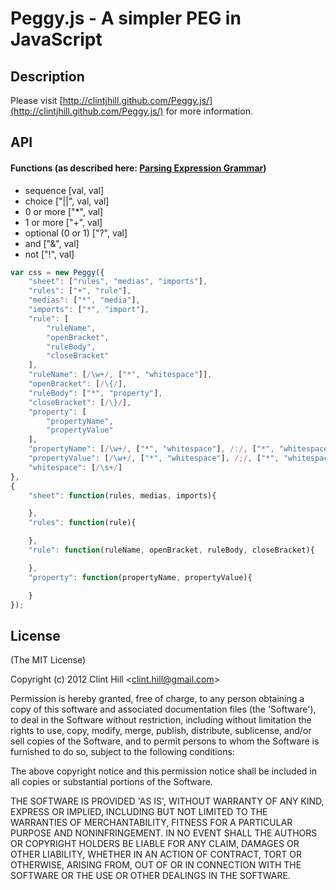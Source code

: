 Peggy.js - A simpler PEG in JavaScript
======================================
## Description
Please visit [http://clintjhill.github.com/Peggy.js/](http://clintjhill.github.com/Peggy.js/) for more information.

## API

#### Functions (as described here: [Parsing Expression Grammar](http://en.wikipedia.org/wiki/Parsing_expression_grammar))
- sequence 			[val, val]
- choice 			["||", val, val]
- 0 or more 		["*", val]
- 1 or more			["+", val]
- optional (0 or 1)	["?", val]
- and 				["&", val]
- not 				["!", val]

```javascript	
var css = new Peggy({
	"sheet": ["rules", "medias", "imports"],
	"rules": ["+", "rule"],
	"medias": ["*", "media"],
	"imports": ["*", "import"],
	"rule": [
		"ruleName",
		"openBracket",
		"ruleBody",
		"closeBracket"
	],
	"ruleName": [/\w+/, ["*", "whitespace"]],
	"openBracket": [/\{/],
	"ruleBody": ["*", "property"],
	"closeBracket": [/\}/],
	"property": [
		"propertyName",
		"propertyValue"
	],
	"propertyName": [/\w+/, ["*", "whitespace"], /:/, ["*", "whitespace"]],
	"propertyValue": [/\w+/, ["*", "whitespace"], /;/, ["*", "whitespace"]],
	"whitespace": [/\s+/]
},
{
	"sheet": function(rules, medias, imports){

	},
	"rules": function(rule){

	},
	"rule": function(ruleName, openBracket, ruleBody, closeBracket){

	},
	"property": function(propertyName, propertyValue){

	}
});
```

## License 

(The MIT License)

Copyright (c) 2012 Clint Hill &lt;clint.hill@gmail.com&gt;

Permission is hereby granted, free of charge, to any person obtaining
a copy of this software and associated documentation files (the
'Software'), to deal in the Software without restriction, including
without limitation the rights to use, copy, modify, merge, publish,
distribute, sublicense, and/or sell copies of the Software, and to
permit persons to whom the Software is furnished to do so, subject to
the following conditions:

The above copyright notice and this permission notice shall be
included in all copies or substantial portions of the Software.

THE SOFTWARE IS PROVIDED 'AS IS', WITHOUT WARRANTY OF ANY KIND,
EXPRESS OR IMPLIED, INCLUDING BUT NOT LIMITED TO THE WARRANTIES OF
MERCHANTABILITY, FITNESS FOR A PARTICULAR PURPOSE AND NONINFRINGEMENT.
IN NO EVENT SHALL THE AUTHORS OR COPYRIGHT HOLDERS BE LIABLE FOR ANY
CLAIM, DAMAGES OR OTHER LIABILITY, WHETHER IN AN ACTION OF CONTRACT,
TORT OR OTHERWISE, ARISING FROM, OUT OF OR IN CONNECTION WITH THE
SOFTWARE OR THE USE OR OTHER DEALINGS IN THE SOFTWARE.
